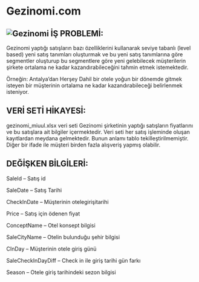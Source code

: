 # Gezinomi.com 
![Gezinomi](https://images.gezinomi.com/filters:quality(100)/filters:format(webp)/assets/banner/2023erkenrezervasyon_web-7.06.2023104459.jpg)
İŞ PROBLEMİ: 
------------
Gezinomi yaptığı satışların bazı özelliklerini kullanarak seviye tabanlı (level based) yeni satış tanımları oluşturmak
ve bu yeni satış tanımlarına göre segmentler oluşturup bu segmentlere göre yeni gelebilecek müşterilerin şirkete ortalama
ne kadar kazandırabileceğini tahmin etmek istemektedir.

Örneğin:
Antalya’dan Herşey Dahil bir otele yoğun bir dönemde gitmek isteyen bir müşterinin ortalama ne kadar kazandırabileceği belirlenmek isteniyor.

VERİ SETİ HİKAYESİ:
-------------------
gezinomi_miuul.xlsx veri seti Gezinomi şirketinin yaptığı satışların fiyatlarını ve bu satışlara ait bilgiler içermektedir.
Veri seti her satış işleminde oluşan kayıtlardan meydana gelmektedir. Bunun anlamı tablo tekilleştirilmemiştir.
Diğer bir ifade ile müşteri birden fazla alışveriş yapmış olabilir.

DEĞİŞKEN BİLGİLERİ:
-------------------
SaleId – Satış id

SaleDate – Satış Tarihi

CheckInDate – Müşterinin otelegirişitarihi

Price – Satış için ödenen fiyat

ConceptName – Otel konsept bilgisi

SaleCityName – Otelin bulunduğu şehir bilgisi

CInDay – Müşterinin otele giriş günü

SaleCheckInDayDiff – Check in ile giriş tarihi gün farkı

Season – Otele giriş tarihindeki sezon bilgisi

